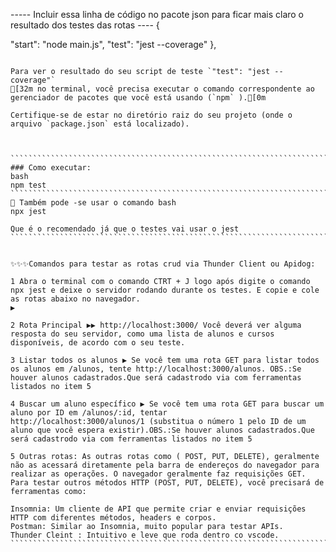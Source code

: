 ----- Incluir essa linha de código no pacote json para ficar mais claro o resultado dos testes das rotas ----
{

"start": "node main.js",
"test": "jest --coverage"
},

`````````````````````````````````````````````````````````````````````````````````````````````````ttp://localhost:3000/alunos

Para ver o resultado do seu script de teste `"test": "jest --coverage"`
[32m no terminal, você precisa executar o comando correspondente ao gerenciador de pacotes que você está usando (`npm` ).[0m

Certifique-se de estar no diretório raiz do seu projeto (onde o arquivo `package.json` está localizado).



```````````````````````````````````````````````````````````````````````````````````````
### Como executar:
bash
npm test
``````````````````````````````````````````````````````````````````````````
🎇 Também pode -se usar o comando bash
npx jest 

Que é o recomendado já que o testes vai usar o jest 
``````````````````````````````````````````````````````````````````````````````````````````````


✨✨✨Comandos para testar as rotas crud via Thunder Client ou Apidog:

1️ Abra o terminal com o comando CTRT + J logo após digite o comando npx jest e deixe o servidor rodando durante os testes. E copie e cole as rotas abaixo no navegador.
▶️

2️ Rota Principal ▶▶️ http://localhost:3000/ Você deverá ver alguma resposta do seu servidor, como uma lista de alunos e cursos disponíveis, de acordo com o seu teste.

3️ Listar todos os alunos ▶ Se você tem uma rota GET para listar todos os alunos em /alunos, tente http://localhost:3000/alunos. OBS.:Se houver alunos cadastrados.Que será cadastrodo via com ferramentas listados no item 5️

4️ Buscar um aluno específico ▶ Se você tem uma rota GET para buscar um aluno por ID em /alunos/:id, tentar
http://localhost:3000/alunos/1 (substitua o número 1 pelo ID de um aluno que você espera existir).OBS.:Se houver alunos cadastrados.Que será cadastrodo via com ferramentas listados no item 5️

5️ Outras rotas: As outras rotas como ( POST, PUT, DELETE), geralmente não as acessará diretamente pela barra de endereços do navegador para realizar as operações. O navegador geralmente faz requisições GET. Para testar outros métodos HTTP (POST, PUT, DELETE), você precisará de ferramentas como:

Insomnia: Um cliente de API que permite criar e enviar requisições HTTP com diferentes métodos, headers e corpos.
Postman: Similar ao Insomnia, muito popular para testar APIs.
Thunder Cleint : Intuitivo e leve que roda dentro co vscode.
````````````````````````````````````````````````````````````````````````````````````````````